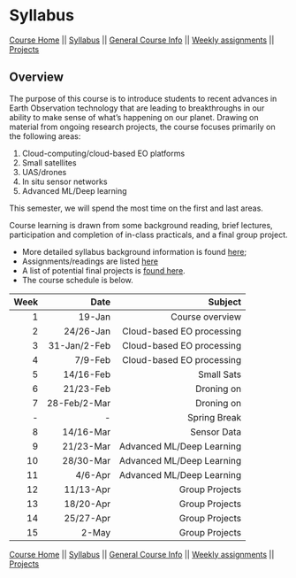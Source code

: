 Syllabus
================

[Course Home](../../README.md) \|\| [Syllabus](syllabus.md) \|\|
[General Course Info](general-information.md) \|\| [Weekly
assignments](assignments.md) \|\| [Projects](../projects/projects.md)

## Overview

The purpose of this course is to introduce students to recent advances
in Earth Observation technology that are leading to breakthroughs in our
ability to make sense of what’s happening on our planet. Drawing on
material from ongoing research projects, the course focuses primarily on
the following areas:

1.  Cloud-computing/cloud-based EO platforms
2.  Small satellites
3.  UAS/drones
4.  In situ sensor networks
5.  Advanced ML/Deep learning

This semester, we will spend the most time on the first and last areas.

Course learning is drawn from some background reading, brief lectures,
participation and completion of in-class practicals, and a final group
project.

-   More detailed syllabus background information is found
    [here](general-information.md);
-   Assignments/readings are listed [here]()
-   A list of potential final projects is [found here](projects.md).
-   The course schedule is below.

| Week |         Date |                   Subject |
|-----:|-------------:|--------------------------:|
|    1 |       19-Jan |           Course overview |
|    2 |    24/26-Jan | Cloud-based EO processing |
|    3 | 31-Jan/2-Feb | Cloud-based EO processing |
|    4 |      7/9-Feb | Cloud-based EO processing |
|    5 |    14/16-Feb |                Small Sats |
|    6 |    21/23-Feb |                Droning on |
|    7 | 28-Feb/2-Mar |                Droning on |
|   \- |           \- |              Spring Break |
|    8 |    14/16-Mar |               Sensor Data |
|    9 |    21/23-Mar | Advanced ML/Deep Learning |
|   10 |    28/30-Mar | Advanced ML/Deep Learning |
|   11 |      4/6-Apr | Advanced ML/Deep Learning |
|   12 |    11/13-Apr |            Group Projects |
|   13 |    18/20-Apr |            Group Projects |
|   14 |    25/27-Apr |            Group Projects |
|   15 |        2-May |            Group Projects |

[Course Home](../../README.md) \|\| [Syllabus](syllabus.md) \|\|
[General Course Info](general-information.md) \|\| [Weekly
assignments](assignments.md) \|\| [Projects](../projects/projects.md)
